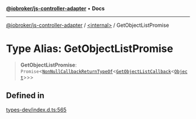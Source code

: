 [**@iobroker/js-controller-adapter**](../../README.md) • **Docs**

***

[@iobroker/js-controller-adapter](../../globals.md) / [\<internal\>](../README.md) / GetObjectListPromise

# Type Alias: GetObjectListPromise

> **GetObjectListPromise**: `Promise`\<[`NonNullCallbackReturnTypeOf`](NonNullCallbackReturnTypeOf.md)\<[`GetObjectListCallback`](GetObjectListCallback.md)\<[`Object`](Object.md)\>\>\>

## Defined in

[types-dev/index.d.ts:565](https://github.com/ioBroker/ioBroker.js-controller/blob/b499d83cda369ad8a77cd1584bbda2b5b44bf993/packages/types-dev/index.d.ts#L565)
